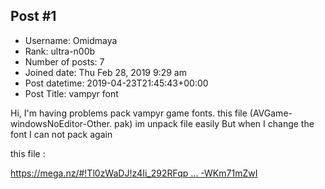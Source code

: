 ## Post #1
- Username: Omidmaya
- Rank: ultra-n00b
- Number of posts: 7
- Joined date: Thu Feb 28, 2019 9:29 am
- Post datetime: 2019-04-23T21:45:43+00:00
- Post Title: vampyr font

Hi, I'm having problems pack vampyr game fonts. this file (AVGame-windowsNoEditor-Other. pak) im unpack file easily But when I change the font I can not pack again

this file :

[https://mega.nz/#!Tl0zWaDJ!z4Ii_292RFqp ... -WKm71mZwI](https://mega.nz/#!Tl0zWaDJ!z4Ii_292RFqpgfTSI25gRPRKIwhF2HwUl-WKm71mZwI)
